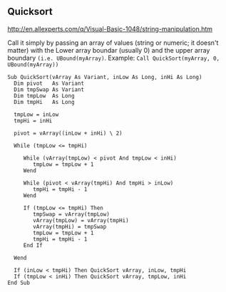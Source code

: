 ## Quicksort
http://en.allexperts.com/q/Visual-Basic-1048/string-manipulation.htm

Call it simply by passing an array of values (string or numeric; it doesn't matter) with the Lower array boundar (usually 0) and the upper array boundary `(i.e. UBound(myArray)`. Example: `Call QuickSort(myArray, 0, UBound(myArray))`


```vba
Sub QuickSort(vArray As Variant, inLow As Long, inHi As Long)
  Dim pivot   As Variant
  Dim tmpSwap As Variant
  Dim tmpLow  As Long
  Dim tmpHi   As Long

  tmpLow = inLow
  tmpHi = inHi

  pivot = vArray((inLow + inHi) \ 2)

  While (tmpLow <= tmpHi)

     While (vArray(tmpLow) < pivot And tmpLow < inHi)
        tmpLow = tmpLow + 1
     Wend

     While (pivot < vArray(tmpHi) And tmpHi > inLow)
        tmpHi = tmpHi - 1
     Wend

     If (tmpLow <= tmpHi) Then
        tmpSwap = vArray(tmpLow)
        vArray(tmpLow) = vArray(tmpHi)
        vArray(tmpHi) = tmpSwap
        tmpLow = tmpLow + 1
        tmpHi = tmpHi - 1
     End If

  Wend

  If (inLow < tmpHi) Then QuickSort vArray, inLow, tmpHi
  If (tmpLow < inHi) Then QuickSort vArray, tmpLow, inHi
End Sub
```
